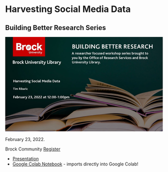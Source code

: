 # Harvesting Social Media Data

## Building Better Research Series

![eb_splash.jpg](eb_splash.jpg)

February 23, 2022.

Brock Community [Register](https://experiencebu.brocku.ca/event/190607)


- [Presentation](https://brockdsl.github.io/BRB_Harvesting_Social_Media/presentation/)
- [Google Colab Notebook](https://colab.research.google.com/github/BrockDSL/BRB_Harvesting_Social_Media/blob/main/Havesting_Social_Media_Data.ipynb) - imports directly into Google Colab!
